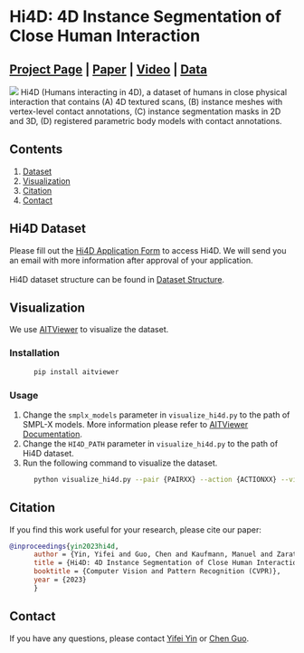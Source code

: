 # Hi4D: 4D Instance Segmentation of Close Human Interaction


## [Project Page](https://yifeiyin04.github.io/Hi4D/) | [Paper](https://arxiv.org/abs/2303.15380) | [Video](https://youtu.be/DrvL2XkW7rw) | [Data](https://forms.gle/dR6FUpMTCjp97xMx5) 
<img src="assets/teaser.png"/> 
Hi4D (Humans interacting in 4D), a dataset of humans in close physical interaction that contains (A) 4D textured scans, (B) instance meshes with vertex-level contact annotations, (C) instance segmentation masks in 2D and 3D, (D) registered parametric body models with contact annotations. 

## Contents
1. [Dataset](#hi4d-dataset)
2. [Visualization](#visualization)
2. [Citation](#citation)
3. [Contact](#contact)

## Hi4D Dataset
Please fill out the [Hi4D Application Form](https://forms.gle/dR6FUpMTCjp97xMx5) to access Hi4D. We will send you an email with more information after approval of your application.\
\
Hi4D dataset structure can be found in [Dataset Structure](dataset.md).

## Visualization
We use [AITViewer](https://github.com/eth-ait/aitviewer) to visualize the dataset. 
### Installation
```bash
      pip install aitviewer
```
### Usage
1. Change the `smplx_models` parameter in `visualize_hi4d.py` to the path of SMPL-X models. More information please refer to [AITViewer Documentation](https://eth-ait.github.io/aitviewer/parametric_human_models/supported_models.html).
2. Change the `HI4D_PATH` parameter in `visualize_hi4d.py` to the path of Hi4D dataset.
3. Run the following command to visualize the dataset.
```bash
      python visualize_hi4d.py --pair {PAIRXX} --action {ACTIONXX} --vis {VIS_TYPE}
```

## Citation
If you find this work useful for your research, please cite our paper:
``` bibtex
@inproceedings{yin2023hi4d,
      author = {Yin, Yifei and Guo, Chen and Kaufmann, Manuel and Zarate, Juan and Song, Jie and Hilliges, Otmar}, 
      title = {Hi4D: 4D Instance Segmentation of Close Human Interaction}, 
      booktitle = {Computer Vision and Pattern Recognition (CVPR)},
      year = {2023}
      }
```

## Contact
If you have any questions, please contact [Yifei Yin](mailto:yifyin@ethz.ch) or [Chen Guo](mailto:chen.guo@inf.ethz.ch).

